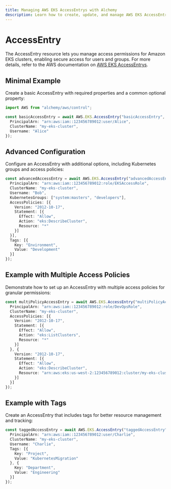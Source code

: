 ```yaml
---
title: Managing AWS EKS AccessEntrys with Alchemy
description: Learn how to create, update, and manage AWS EKS AccessEntrys using Alchemy Cloud Control.
---
```


# AccessEntry

The AccessEntry resource lets you manage access permissions for Amazon EKS clusters, enabling secure access for users and groups. For more details, refer to the AWS documentation on [AWS EKS AccessEntrys](https://docs.aws.amazon.com/eks/latest/userguide/).

## Minimal Example

Create a basic AccessEntry with required properties and a common optional property:

```ts
import AWS from "alchemy/aws/control";

const basicAccessEntry = await AWS.EKS.AccessEntry("basicAccessEntry", {
  PrincipalArn: "arn:aws:iam::123456789012:user/Alice",
  ClusterName: "my-eks-cluster",
  Username: "Alice"
});
```

## Advanced Configuration

Configure an AccessEntry with additional options, including Kubernetes groups and access policies:

```ts
const advancedAccessEntry = await AWS.EKS.AccessEntry("advancedAccessEntry", {
  PrincipalArn: "arn:aws:iam::123456789012:role/EKSAccessRole",
  ClusterName: "my-eks-cluster",
  Username: "Bob",
  KubernetesGroups: ["system:masters", "developers"],
  AccessPolicies: [{
    Version: "2012-10-17",
    Statement: [{
      Effect: "Allow",
      Action: "eks:DescribeCluster",
      Resource: "*"
    }]
  }],
  Tags: [{
    Key: "Environment",
    Value: "Development"
  }]
});
```

## Example with Multiple Access Policies

Demonstrate how to set up an AccessEntry with multiple access policies for granular permissions:

```ts
const multiPolicyAccessEntry = await AWS.EKS.AccessEntry("multiPolicyAccessEntry", {
  PrincipalArn: "arn:aws:iam::123456789012:role/DevOpsRole",
  ClusterName: "my-eks-cluster",
  AccessPolicies: [{
    Version: "2012-10-17",
    Statement: [{
      Effect: "Allow",
      Action: "eks:ListClusters",
      Resource: "*"
    }]
  }, {
    Version: "2012-10-17",
    Statement: [{
      Effect: "Allow",
      Action: "eks:DescribeCluster",
      Resource: "arn:aws:eks:us-west-2:123456789012:cluster/my-eks-cluster"
    }]
  }]
});
```

## Example with Tags

Create an AccessEntry that includes tags for better resource management and tracking:

```ts
const taggedAccessEntry = await AWS.EKS.AccessEntry("taggedAccessEntry", {
  PrincipalArn: "arn:aws:iam::123456789012:user/Charlie",
  ClusterName: "my-eks-cluster",
  Username: "Charlie",
  Tags: [{
    Key: "Project",
    Value: "KubernetesMigration"
  }, {
    Key: "Department",
    Value: "Engineering"
  }]
});
```